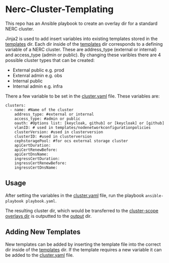 # Nerc-Cluster-Templating
This repo has an Ansible playbook to create an overlay dir for a standard NERC cluster.

Jinja2 is used to add insert variables into existing templates stored in the [templates](roles/cluster-template/templates) dir. Each dir inside of the [templates](roles/cluster-template/templates) dir corresponds to a defining variable of a NERC cluster. These are address_type (external or internal) and access_type (admin or public). By changing these varibles there are 4 possible cluster types that can be created:

- External public e.g. prod
- Extenral admin e.g. obs
- Internal public
- Internal admin e.g. infra

There a few variable to be set in the [cluster.yaml](group_vars/all/cluster.yaml) file. These variables are:
```
clusters:
  - name: #Name of the cluster
    address_type: #external or internal
    access_type: #admin or public
    oauth: #Options list: [keycloak, github] or [keycloak] or [github]
    vlanID: # used in templates/nodenetworkconfigurationpolicies
    clusterVersion: #used in clusterversion
    clusterID: #used in clusterversion
    cephstoragePool: #for ocs external storage cluster
    apiCertDuration:
    apiCertRenewBefore:
    apiCertDnsName:
    ingressCertDuration:
    ingressCertRenewBefore:
    ingressCertDnsName:
```

## Usage
After setting the variables in the [cluster.yaml](group_vars/all/cluster.yaml) file, run the playbook `ansible-playbook playbook.yaml`.

The resulting cluster dir, which would be transferred to the [cluster-scope overlays dir](https://github.com/OCP-on-NERC/nerc-ocp-config/tree/main/cluster-scope/overlays) is outputted to the [output](output) dir.

## Adding New Templates
New templates can be added by inserting the template file into the correct dir inside of the [templates](roles/cluster-template/templates) dir. If the template requires a new variable it can be added to the [cluster.yaml](group_vars/all/cluster.yaml) file.
